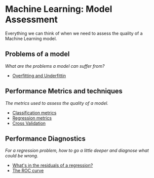 # Machine Learning: Model Assessment

Everything we can think of when we need to assess the quality of a Machine Learning model.

## Problems of a model

*What are the problems a model can suffer from?*

* [Overfitting and Underfittin](http://nbviewer.jupyter.org/github/martinapugliese/tales-science-data/blob/master/model-assessment/problems/overfitting-underfitting.ipynb)

## Performance Metrics and techniques

*The metrics used to assess the quality of a model.*

* [Classification metrics](http://nbviewer.jupyter.org/github/martinapugliese/tales-science-data/blob/master/model-assessment/perf-metrics-techniques/classification-metrics.ipynb)
* [Regression metrics](http://nbviewer.jupyter.org/github/martinapugliese/tales-science-data/blob/master/model-assessment/perf-metrics-techniques/regression-metrics.ipynb)
* [Cross Validation](http://nbviewer.jupyter.org/github/martinapugliese/tales-science-data/blob/master/model-assessment/perf-metrics-techniques/cross-validation.ipynb)


## Performance Diagnostics

*For a regression problem, how to go a little deeper and diagnose what could be wrong.*

* [What's in the residuals of a regression?](http://nbviewer.jupyter.org/github/martinapugliese/tales-science-data/blob/master/model-assessment/diagnostics/regr-residuals.ipynb)
* [The ROC curve](http://nbviewer.jupyter.org/github/martinapugliese/tales-science-data/blob/master/model-assessment/diagnostics/roc.ipynb)
